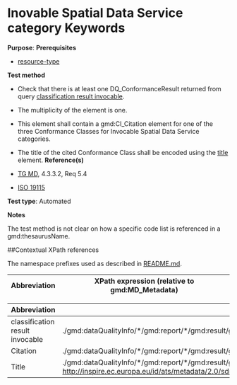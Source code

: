 # Inovable Spatial Data Service category Keywords

**Purpose**: 
**Prerequisites**

* [resource-type](http://inspire.ec.europa.eu/id/ats/metadata/2.0/sds/resource-type)

**Test method**

* Check that there is at least one DQ_ConformanceResult returned from query [classification result invocable](#result_invocable).
* The multiplicity of the element  is one.

* This element shall contain a gmd:CI_Citation element for one of the three Conformance Classes for Invocable Spatial Data Service categories.
* The title of the cited Conformance Class shall be encoded using the [title](#title) element. 
**Reference(s)**	 

* [TG MD](http://inspire.ec.europa.eu/id/ats/metadata/2.0/sds-invocable/README#ref_TG_MD), 4.3.3.2, Req 5.4
* [ISO 19115](http://inspire.ec.europa.eu/id/ats/metadata/2.0/sds-invocable/README#ref_ISO_19115)

**Test type**: Automated

**Notes**

The test method is not clear on how a specific code list is referenced in a gmd:thesaurusName.


##Contextual XPath references

The namespace prefixes used as described in [README.md](http://inspire.ec.europa.eu/id/ats/metadata/2.0/sds-invocable/README#namespaces).

Abbreviation                                   |  XPath expression (relative to gmd:MD_Metadata)
-----------------------------------------------| -------------------------------------------------------------------------

Abbreviation                                               |  XPath expression
---------------------------------------------------------- | -------------------------------------------------------------------------
<a name="result_invocable">classification result invocable</a> | ./gmd:dataQualityInfo/\*/gmd:report/\*/gmd:result/gmd:DQ_ConformanceResult[1]
 <a name="citation">Citation</a> | ./gmd:dataQualityInfo/\*/gmd:report/\*/gmd:result/gmd:DQ_ConformanceResult[1]/\*/gmd:CI_Citation
 <a name="title">Title</a> | ./gmd:dataQualityInfo/\*/gmd:report/\*/gmd:result/gmd:DQ_ConformanceResult[1]/\*/gmd:CI_Citation/gmd:title/gmd:Anchor/@xlink:href=' http://inspire.ec.europa.eu/id/ats/metadata/2.0/sds-invocable'